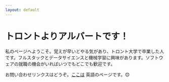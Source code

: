 ```yaml
---
layout: default
---
```

<h1 class="ui header">トロントよりアルバートです！</h1>
<p>私のページへようこそ。覚えが早いとやる気があり、トロント大学で卒業した人です。フルスタックとデータサイエンスと機械学習に興味があります。ソフトウェアの就職の機会がいればいつでもどこでも歓迎です。</p>

<p>お問い合わせリンクスはどうぞ。<a href="/">ここは</a> 英語のページです。😊</p>

